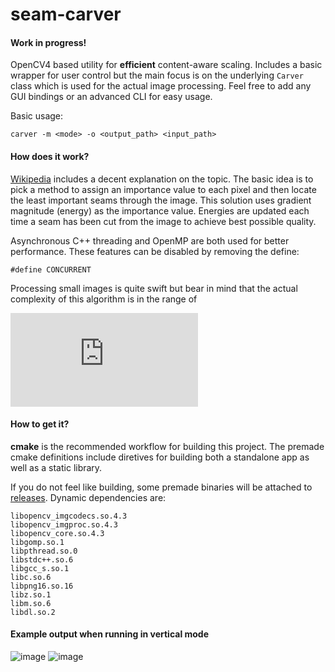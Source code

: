 # seam-carver
#### Work in progress!
OpenCV4 based utility for **efficient** content-aware scaling.
Includes a basic wrapper for user control but the main focus is on the underlying `Carver` class which is used for the actual image processing. 
Feel free to add any GUI bindings or an advanced CLI for easy usage.

Basic usage:

```carver -m <mode> -o <output_path> <input_path>```

#### How does it work?
[Wikipedia](https://en.wikipedia.org/wiki/Seam_carving) includes a decent explanation on the topic. The basic idea is to 
pick a method to assign an importance value to each pixel and then locate the least important seams through the image. This
solution uses gradient magnitude (energy) as the importance value. Energies are updated each time a seam has been cut from 
the image to achieve best possible quality.

Asynchronous C++ threading and  OpenMP are both used for better performance. These features can be disabled by removing the define:

```#define CONCURRENT```

Processing small images is quite swift but bear in mind that the actual complexity of this algorithm is in the range of

![image](https://latex.codecogs.com/gif.latex?O%28W%24%5Ctimes%24H&plus;W&plus;H%29)

#### How to get it?
**cmake** is the recommended workflow for building this project. The premade cmake definitions include diretives for building both a standalone app as well as a static library.


If you do not feel like building, some premade binaries will be attached to [releases](https://github.com/jjstoo/seam-carver/releases).
Dynamic dependencies are:

```
libopencv_imgcodecs.so.4.3
libopencv_imgproc.so.4.3 
libopencv_core.so.4.3 
libgomp.so.1 
libpthread.so.0 
libstdc++.so.6 
libgcc_s.so.1 
libc.so.6 
libpng16.so.16 
libz.so.1 
libm.so.6 
libdl.so.2 
```

#### Example output when running in vertical mode
![image](https://user-images.githubusercontent.com/36196504/80315324-72c2ca00-87ff-11ea-97c0-80c9b8d8c2aa.jpg)
![image](https://user-images.githubusercontent.com/36196504/80315328-77877e00-87ff-11ea-939c-c01988cc9c9d.jpg)
